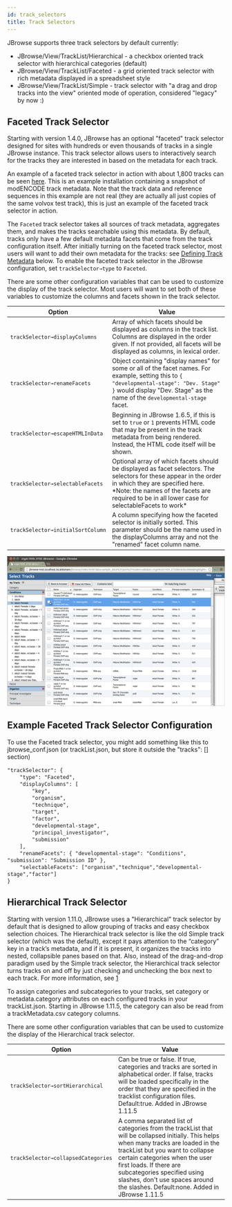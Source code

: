 ```yaml
---
id: track_selectors
title: Track Selectors
---
```


JBrowse supports three track selectors by default currently:

* JBrowse/View/TrackList/Hierarchical - a checkbox oriented track selector with hierarchical categories (default)
* JBrowse/View/TrackList/Faceted - a grid oriented track selector with rich metadata displayed in a spreadsheet style
* JBrowse/View/TrackList/Simple - track selector with "a drag and drop tracks into the view" oriented mode of operation, considered "legacy" by now :)

## Faceted Track Selector

Starting with version 1.4.0, JBrowse has an optional "faceted" track selector designed for sites with hundreds or even thousands of tracks in a single JBrowse instance. This track selector allows users to interactively search for the tracks they are interested in based on the metadata for each track.

An example of a faceted track selector in action with about 1,800 tracks can be seen [here](http://jbrowse.org/code/JBrowse-1.4.0-full/index.html?data=sample_data/json/modencode). This is an example installation containing a snapshot of modENCODE track metadata. Note that the track data and reference sequences in this example are not real (they are actually all just copies of the same volvox test track), this is just an example of the faceted track selector in action.

The `Faceted` track selector takes all sources of track metadata, aggregates them, and makes the tracks searchable using this metadata. By default, tracks only have a few default metadata facets that come from the track configuration itself. After initially turning on the faceted track selector, most users will want to add their own metadata for the tracks: see [Defining Track Metadata](#defining-track-metadata "wikilink") below. To enable the faceted track selector in the JBrowse configuration, set `trackSelector→type` to `Faceted`.

There are some other configuration variables that can be used to customize the display of the track selector. Most users will want to set both of these variables to customize the columns and facets shown in the track selector.

|Option|Value|
|------|-----|
|`trackSelector→displayColumns`|Array of which facets should be displayed as columns in the track list. Columns are displayed in the order given. If not provided, all facets will be displayed as columns, in lexical order.|
|`trackSelector→renameFacets`|Object containing "display names" for some or all of the facet names. For example, setting this to `{ "developmental-stage": "Dev. Stage" }` would display "Dev. Stage" as the name of the `developmental-stage` facet.|
|`trackSelector→escapeHTMLInData`|Beginning in JBrowse 1.6.5, if this is set to `true` or `1` prevents HTML code that may be present in the track metadata from being rendered. Instead, the HTML code itself will be shown.|
|`trackSelector→selectableFacets`|Optional array of which facets should be displayed as facet selectors. The selectors for these appear in the order in which they are specified here. \*Note: the names of the facets are required to be in all lower case for selectableFacets to work\*|
|`trackSelector→initialSortColumn`|A column specifying how the faceted selector is initially sorted. This parameter should be the name used in the displayColumns array and not the "renamed" facet column name.|

![800px|center|thumb|The JBrowse faceted track selector.](assets/config/JBrowseFacetedBrowsing.png)

## Example Faceted Track Selector Configuration

To use the Faceted track selector, you might add something like this to jbrowse_conf.json (or trackList.json, but store it outside the "tracks": [] section)

    "trackSelector": {
        "type": "Faceted",
        "displayColumns": [
            "key",
            "organism",
            "technique",
            "target",
            "factor",
            "developmental-stage",
            "principal_investigator",
            "submission"
        ],
        "renameFacets": { "developmental-stage": "Conditions", "submission": "Submission ID" },
        "selectableFacets": ["organism","technique","developmental-stage","factor"]
    }




## Hierarchical Track Selector

Starting with version 1.11.0, JBrowse uses a "Hierarchical" track selector by default that is designed to allow grouping of tracks and easy checkbox selection choices. The Hierarchical track selector is like the old Simple track selector (which was the default), except it pays attention to the “category” key in a track’s metadata, and if it is present, it organizes the tracks into nested, collapsible panes based on that. Also, instead of the drag-and-drop paradigm used by the Simple track selector, the Hierarchical track selector turns tracks on and off by just checking and unchecking the box next to each track. For more information, see [1](http://jbrowse.org/jbrowse-1-11-0/)

To assign categories and subcategories to your tracks, set category or metadata.category attributes on each configured tracks in your trackList.json. Starting in JBrowse 1.11.5, the category can also be read from a trackMetadata.csv category columns.

There are some other configuration variables that can be used to customize the display of the Hierarchical track selector.

|Option|Value|
|------|-----|
|`trackSelector→sortHierarchical`|Can be true or false. If true, categories and tracks are sorted in alphabetical order. If false, tracks will be loaded specifically in the order that they are specified in the tracklist configuration files. Default:true. Added in JBrowse 1.11.5|
|`trackSelector→collapsedCategories`|A comma separated list of categories from the trackList that will be collapsed initially. This helps when many tracks are loaded in the trackList but you want to collapse certain categories when the user first loads. If there are subcategories specified using slashes, don't use spaces around the slashes. Default:none. Added in JBrowse 1.11.5|

